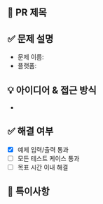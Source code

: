## 📌 PR 제목

## ✅ 문제 설명

-   문제 이름:
-   플랫폼:

## 💡 아이디어 & 접근 방식

-

## ✅ 해결 여부

-   [x] 예제 입력/출력 통과
-   [ ] 모든 테스트 케이스 통과
-   [ ] 목표 시간 이내 해결

## 📝 특이사항
